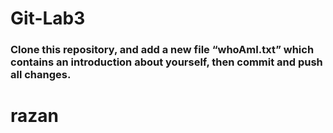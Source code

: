 # Git-Lab3
### Clone this repository, and add a new file “whoAmI.txt” which contains an introduction about yourself, then commit and push all changes.
# razan
